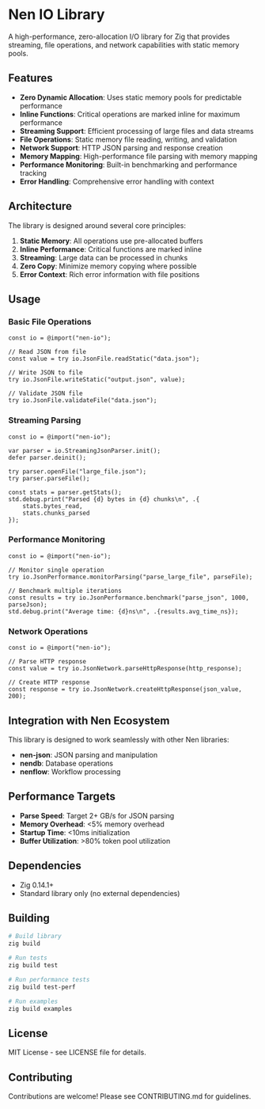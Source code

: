 # Nen IO Library

A high-performance, zero-allocation I/O library for Zig that provides streaming, file operations, and network capabilities with static memory pools.

## Features

- **Zero Dynamic Allocation**: Uses static memory pools for predictable performance
- **Inline Functions**: Critical operations are marked inline for maximum performance
- **Streaming Support**: Efficient processing of large files and data streams
- **File Operations**: Static memory file reading, writing, and validation
- **Network Support**: HTTP JSON parsing and response creation
- **Memory Mapping**: High-performance file parsing with memory mapping
- **Performance Monitoring**: Built-in benchmarking and performance tracking
- **Error Handling**: Comprehensive error handling with context

## Architecture

The library is designed around several core principles:

1. **Static Memory**: All operations use pre-allocated buffers
2. **Inline Performance**: Critical functions are marked inline
3. **Streaming**: Large data can be processed in chunks
4. **Zero Copy**: Minimize memory copying where possible
5. **Error Context**: Rich error information with file positions

## Usage

### Basic File Operations

```zig
const io = @import("nen-io");

// Read JSON from file
const value = try io.JsonFile.readStatic("data.json");

// Write JSON to file
try io.JsonFile.writeStatic("output.json", value);

// Validate JSON file
try io.JsonFile.validateFile("data.json");
```

### Streaming Parsing

```zig
const io = @import("nen-io");

var parser = io.StreamingJsonParser.init();
defer parser.deinit();

try parser.openFile("large_file.json");
try parser.parseFile();

const stats = parser.getStats();
std.debug.print("Parsed {d} bytes in {d} chunks\n", .{
    stats.bytes_read, 
    stats.chunks_parsed
});
```

### Performance Monitoring

```zig
const io = @import("nen-io");

// Monitor single operation
try io.JsonPerformance.monitorParsing("parse_large_file", parseFile);

// Benchmark multiple iterations
const results = try io.JsonPerformance.benchmark("parse_json", 1000, parseJson);
std.debug.print("Average time: {d}ns\n", .{results.avg_time_ns});
```

### Network Operations

```zig
const io = @import("nen-io");

// Parse HTTP response
const value = try io.JsonNetwork.parseHttpResponse(http_response);

// Create HTTP response
const response = try io.JsonNetwork.createHttpResponse(json_value, 200);
```

## Integration with Nen Ecosystem

This library is designed to work seamlessly with other Nen libraries:

- **nen-json**: JSON parsing and manipulation
- **nendb**: Database operations
- **nenflow**: Workflow processing

## Performance Targets

- **Parse Speed**: Target 2+ GB/s for JSON parsing
- **Memory Overhead**: <5% memory overhead
- **Startup Time**: <10ms initialization
- **Buffer Utilization**: >80% token pool utilization

## Dependencies

- Zig 0.14.1+
- Standard library only (no external dependencies)

## Building

```bash
# Build library
zig build

# Run tests
zig build test

# Run performance tests
zig build test-perf

# Run examples
zig build examples
```

## License

MIT License - see LICENSE file for details.

## Contributing

Contributions are welcome! Please see CONTRIBUTING.md for guidelines.
